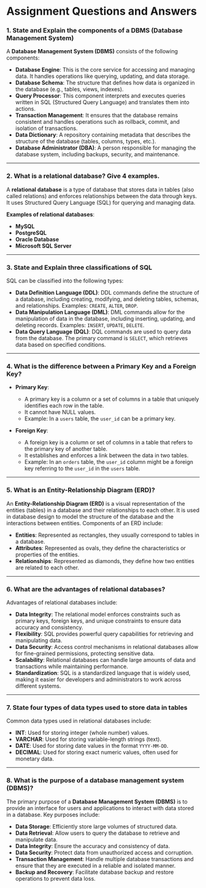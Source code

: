 # Assignment Questions and Answers

### 1. State and Explain the components of a DBMS (Database Management System)

A **Database Management System (DBMS)** consists of the following components:

- **Database Engine**: This is the core service for accessing and managing data. It handles operations like querying, updating, and data storage.
- **Database Schema**: The structure that defines how data is organized in the database (e.g., tables, views, indexes).
- **Query Processor**: This component interprets and executes queries written in SQL (Structured Query Language) and translates them into actions.
- **Transaction Management**: It ensures that the database remains consistent and handles operations such as rollback, commit, and isolation of transactions.
- **Data Dictionary**: A repository containing metadata that describes the structure of the database (tables, columns, types, etc.).
- **Database Administrator (DBA)**: A person responsible for managing the database system, including backups, security, and maintenance.

---

### 2. What is a relational database? Give 4 examples.

A **relational database** is a type of database that stores data in tables (also called relations) and enforces relationships between the data through keys. It uses Structured Query Language (SQL) for querying and managing data.

**Examples of relational databases**:
- **MySQL**
- **PostgreSQL**
- **Oracle Database**
- **Microsoft SQL Server**

---

### 3. State and Explain three classifications of SQL

SQL can be classified into the following types:

- **Data Definition Language (DDL)**: DDL commands define the structure of a database, including creating, modifying, and deleting tables, schemas, and relationships. Examples: `CREATE`, `ALTER`, `DROP`.
- **Data Manipulation Language (DML)**: DML commands allow for the manipulation of data in the database, including inserting, updating, and deleting records. Examples: `INSERT`, `UPDATE`, `DELETE`.
- **Data Query Language (DQL)**: DQL commands are used to query data from the database. The primary command is `SELECT`, which retrieves data based on specified conditions.

---

### 4. What is the difference between a Primary Key and a Foreign Key?

- **Primary Key**:
  - A primary key is a column or a set of columns in a table that uniquely identifies each row in the table. 
  - It cannot have NULL values.
  - Example: In a `users` table, the `user_id` can be a primary key.

- **Foreign Key**:
  - A foreign key is a column or set of columns in a table that refers to the primary key of another table.
  - It establishes and enforces a link between the data in two tables.
  - Example: In an `orders` table, the `user_id` column might be a foreign key referring to the `user_id` in the `users` table.

---

### 5. What is an Entity-Relationship Diagram (ERD)?

An **Entity-Relationship Diagram (ERD)** is a visual representation of the entities (tables) in a database and their relationships to each other. It is used in database design to model the structure of the database and the interactions between entities. Components of an ERD include:

- **Entities**: Represented as rectangles, they usually correspond to tables in a database.
- **Attributes**: Represented as ovals, they define the characteristics or properties of the entities.
- **Relationships**: Represented as diamonds, they define how two entities are related to each other.
  
---

### 6. What are the advantages of relational databases?

Advantages of relational databases include:

- **Data Integrity**: The relational model enforces constraints such as primary keys, foreign keys, and unique constraints to ensure data accuracy and consistency.
- **Flexibility**: SQL provides powerful query capabilities for retrieving and manipulating data.
- **Data Security**: Access control mechanisms in relational databases allow for fine-grained permissions, protecting sensitive data.
- **Scalability**: Relational databases can handle large amounts of data and transactions while maintaining performance.
- **Standardization**: SQL is a standardized language that is widely used, making it easier for developers and administrators to work across different systems.

---

### 7. State four types of data types used to store data in tables

Common data types used in relational databases include:

- **INT**: Used for storing integer (whole number) values.
- **VARCHAR**: Used for storing variable-length strings (text).
- **DATE**: Used for storing date values in the format `YYYY-MM-DD`.
- **DECIMAL**: Used for storing exact numeric values, often used for monetary data.

---

### 8. What is the purpose of a database management system (DBMS)?

The primary purpose of a **Database Management System (DBMS)** is to provide an interface for users and applications to interact with data stored in a database. Key purposes include:

- **Data Storage**: Efficiently store large volumes of structured data.
- **Data Retrieval**: Allow users to query the database to retrieve and manipulate data.
- **Data Integrity**: Ensure the accuracy and consistency of data.
- **Data Security**: Protect data from unauthorized access and corruption.
- **Transaction Management**: Handle multiple database transactions and ensure that they are executed in a reliable and isolated manner.
- **Backup and Recovery**: Facilitate database backup and restore operations to prevent data loss.

